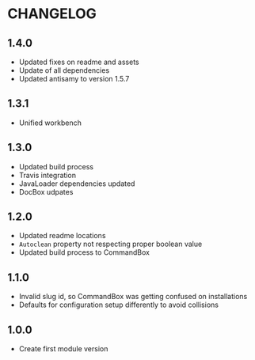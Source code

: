 # CHANGELOG

## 1.4.0

* Updated fixes on readme and assets
* Update of all dependencies
* Updated antisamy to version 1.5.7

## 1.3.1

* Unified workbench

## 1.3.0

* Updated build process
* Travis integration
* JavaLoader dependencies updated
* DocBox udpates

## 1.2.0 

* Updated readme locations
* `Autoclean` property not respecting proper boolean value
* Updated build process to CommandBox

## 1.1.0

* Invalid slug id, so CommandBox was getting confused on installations
* Defaults for configuration setup differently to avoid collisions

## 1.0.0

* Create first module version